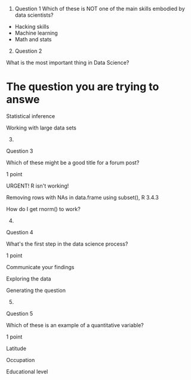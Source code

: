 
1. Question 1
Which of these is NOT one of the main skills embodied by data scientists?
- Hacking skills
- Machine learning
- Math and stats


2. Question 2

What is the most important thing in Data Science?
# The question you are trying to answe
Statistical inference




Working with large data sets


3.
Question 3

Which of these might be a good title for a forum post?


1 point


URGENT! R isn't working!




Removing rows with NAs in data.frame using subset(), R 3.4.3




How do I get rnorm() to work?


4.
Question 4

What's the first step in the data science process?


1 point


Communicate your findings




Exploring the data




Generating the question



5.
Question 5

Which of these is an example of a quantitative variable?


1 point


Latitude




Occupation




Educational level
